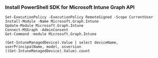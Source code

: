 ### Install PowerShell SDK for Microsoft Intune Graph API

```
Set-ExecutionPolicy -ExecutionPolicy RemoteSigned -Scope CurrentUser
Install-Module -Name Microsoft.Graph.Intune
Update-Module Microsoft.Graph.Intune
Connect-MSGraph -AdminConsent
Get-Command -module Microsoft.Graph.Intune
```
```
(Get-IntuneManagedDevice).Value | select deviceName, userPrincipalName, model, osversion
((Get-IntuneManagedDevice).Value).count
````
